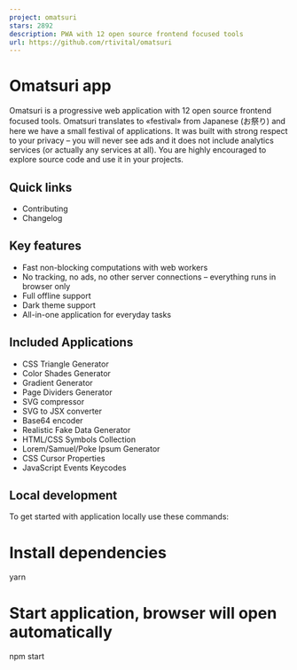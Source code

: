 ```yaml
---
project: omatsuri
stars: 2892
description: PWA with 12 open source frontend focused tools
url: https://github.com/rtivital/omatsuri
---
```


Omatsuri app
============

Omatsuri is a progressive web application with 12 open source frontend focused tools. Omatsuri translates to «festival» from Japanese (お祭り) and here we have a small festival of applications. It was built with strong respect to your privacy – you will never see ads and it does not include analytics services (or actually any services at all). You are highly encouraged to explore source code and use it in your projects.

Quick links
-----------

-   Contributing
-   Changelog

Key features
------------

-   Fast non-blocking computations with web workers
-   No tracking, no ads, no other server connections – everything runs in browser only
-   Full offline support
-   Dark theme support
-   All-in-one application for everyday tasks

Included Applications
---------------------

-   CSS Triangle Generator
-   Color Shades Generator
-   Gradient Generator
-   Page Dividers Generator
-   SVG compressor
-   SVG to JSX converter
-   Base64 encoder
-   Realistic Fake Data Generator
-   HTML/CSS Symbols Collection
-   Lorem/Samuel/Poke Ipsum Generator
-   CSS Cursor Properties
-   JavaScript Events Keycodes

Local development
-----------------

To get started with application locally use these commands:

# Install dependencies
yarn

# Start application, browser will open automatically
npm start
